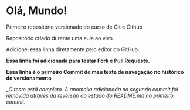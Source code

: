 # Olá, Mundo!
 Primeiro repositório versionado do curso de Git e Github

 Repositório criado durante uma aula ao vivo.

 Adicionei essa linha diretamente pelo editor do GitHub.

 __Essa linha foi adicionada para testar Fork e Pull Requests.__

  __Essa linha é o primeiro Commit do meu teste de navegação no histórico do versionamento__

  __O teste está completo. A anomalia adicionada no segundo commit foi removida através da reversão ao estado do README.md no primeiro commit._
